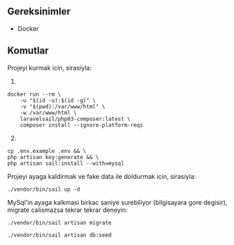 ## Gereksinimler

- Docker

## Komutlar

Projeyi kurmak icin, sirasiyla:

1.
```
docker run --rm \
    -u "$(id -u):$(id -g)" \
    -v "$(pwd):/var/www/html" \
    -w /var/www/html \
    laravelsail/php83-composer:latest \
    composer install --ignore-platform-reqs
```

2.
```
cp .env.example .env && \
php artisan key:generate && \
php artisan sail:install --with=mysql
```

Projeyi ayaga kaldirmak ve fake data ile doldurmak icin, sirasiyla:

```
./vendor/bin/sail up -d
```

MySql'in ayaga kalkmasi birkac saniye surebiliyor (bilgisayara gore degisir), migrate calismazsa tekrar tekrar deneyin:

```
./vendor/bin/sail artisan migrate
```

```
./vendor/bin/sail artisan db:seed
```
